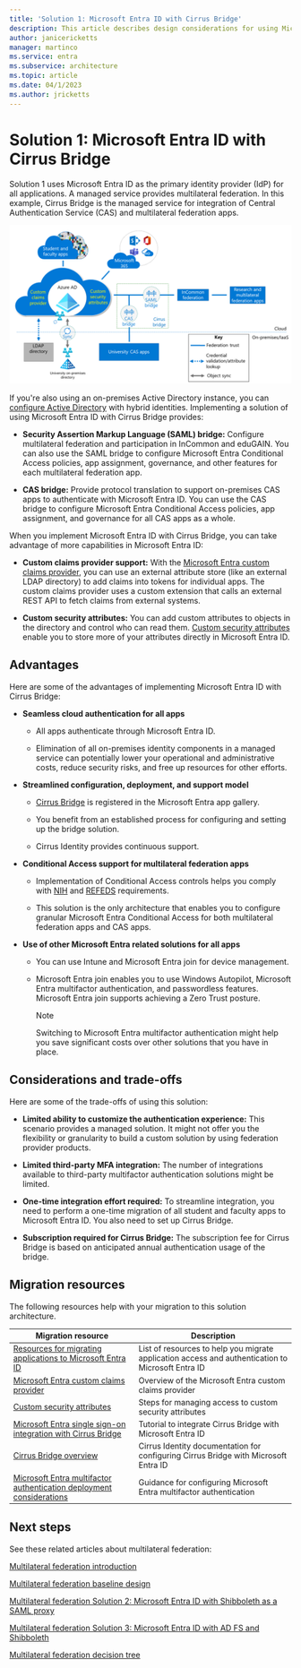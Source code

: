 ```yaml
---
title: 'Solution 1: Microsoft Entra ID with Cirrus Bridge'
description: This article describes design considerations for using Microsoft Entra ID with Cirrus Bridge as a multilateral federation solution for universities.
author: janicericketts
manager: martinco
ms.service: entra
ms.subservice: architecture
ms.topic: article
ms.date: 04/1/2023
ms.author: jricketts
---
```


# Solution 1: Microsoft Entra ID with Cirrus Bridge

Solution 1 uses Microsoft Entra ID as the primary identity provider (IdP) for all applications. A managed service provides multilateral federation. In this example, Cirrus Bridge is the managed service for integration of Central Authentication Service (CAS) and multilateral federation apps.

[![Diagram that shows Microsoft Entra integration with various application environments using Cirrus to provide a CAS bridge and a Security Assertion Markup Language (SAML) bridge.](media/multilateral-federation-solution-one/azure-ad-cirrus-bridge.png)](media/multilateral-federation-solution-one/cirrus-bridge.png#lightbox)

If you're also using an on-premises Active Directory instance, you can [configure Active Directory](~/identity/hybrid/whatis-hybrid-identity.md) with hybrid identities. Implementing a solution of using Microsoft Entra ID with Cirrus Bridge provides:

- **Security Assertion Markup Language (SAML) bridge:** Configure multilateral federation and participation in InCommon and eduGAIN. You can also use the SAML bridge to configure Microsoft Entra Conditional Access policies, app assignment, governance, and other features for each multilateral federation app.

- **CAS bridge:** Provide protocol translation to support on-premises CAS apps to authenticate with Microsoft Entra ID. You can use the CAS bridge to configure Microsoft Entra Conditional Access policies, app assignment, and governance for all CAS apps as a whole.

When you implement Microsoft Entra ID with Cirrus Bridge, you can take advantage of more capabilities in Microsoft Entra ID:

- **Custom claims provider support:** With the [Microsoft Entra custom claims provider](~/identity-platform/custom-claims-provider-overview.md), you can use an external attribute store (like an external LDAP directory) to add claims into tokens for individual apps. The custom claims provider uses a custom extension that calls an external REST API to fetch claims from external systems.

- **Custom security attributes:** You can add custom attributes to objects in the directory and control who can read them. [Custom security attributes](~/fundamentals/custom-security-attributes-overview.md) enable you to store more of your attributes directly in Microsoft Entra ID.

## Advantages

Here are some of the advantages of implementing Microsoft Entra ID with Cirrus Bridge:

- **Seamless cloud authentication for all apps**

  - All apps authenticate through Microsoft Entra ID.

  - Elimination of all on-premises identity components in a managed service can potentially lower your operational and administrative costs, reduce security risks, and free up resources for other efforts.

- **Streamlined configuration, deployment, and support model**

  - [Cirrus Bridge](~/identity/saas-apps/cirrus-identity-bridge-for-azure-ad-tutorial.md) is registered in the Microsoft Entra app gallery.

  - You benefit from an established process for configuring and setting up the bridge solution.

  - Cirrus Identity provides continuous support.

- **Conditional Access support for multilateral federation apps**

  - Implementation of Conditional Access controls helps you comply with [NIH](https://auth.nih.gov/CertAuthV3/forms/help/compliancecheckhelp.html) and [REFEDS](https://refeds.org/category/research-and-scholarship) requirements.

  - This solution is the only architecture that enables you to configure granular Microsoft Entra Conditional Access for both multilateral federation apps and CAS apps.

- **Use of other Microsoft Entra related solutions for all apps**

  - You can use Intune and Microsoft Entra join for device management.

  - Microsoft Entra join enables you to use Windows Autopilot, Microsoft Entra multifactor authentication, and passwordless features. Microsoft Entra join supports achieving a Zero Trust posture.

    > [!NOTE]
    > Switching to Microsoft Entra multifactor authentication might help you save significant costs over other solutions that you have in place.

## Considerations and trade-offs

Here are some of the trade-offs of using this solution:

- **Limited ability to customize the authentication experience:** This scenario provides a managed solution. It might not offer you the flexibility or granularity to build a custom solution by using federation provider products.

- **Limited third-party MFA integration:** The number of integrations available to third-party multifactor authentication solutions might be limited.

- **One-time integration effort required:** To streamline integration, you need to perform a one-time migration of all student and faculty apps to Microsoft Entra ID. You also need to set up Cirrus Bridge.

- **Subscription required for Cirrus Bridge:** The subscription fee for Cirrus Bridge is based on anticipated annual authentication usage of the bridge.

## Migration resources

The following resources help with your migration to this solution architecture.

| Migration resource   | Description           |
| - | - |
| [Resources for migrating applications to Microsoft Entra ID](~/identity/enterprise-apps/migration-resources.md) | List of resources to help you migrate application access and authentication to Microsoft Entra ID |
| [Microsoft Entra custom claims provider](~/identity-platform/custom-claims-provider-overview.md)| Overview of the Microsoft Entra custom claims provider |
| [Custom security attributes](~/fundamentals/custom-security-attributes-manage.md) | Steps for managing access to custom security attributes |
| [Microsoft Entra single sign-on integration with Cirrus Bridge](~/identity/saas-apps/cirrus-identity-bridge-for-azure-ad-tutorial.md) | Tutorial to integrate Cirrus Bridge with Microsoft Entra ID |
| [Cirrus Bridge overview](https://blog.cirrusidentity.com/documentation/azure-bridge-setup-rev-6.0) | Cirrus Identity documentation for configuring Cirrus Bridge with Microsoft Entra ID |
| [Microsoft Entra multifactor authentication deployment considerations](~/identity/authentication/howto-mfa-getstarted.md) | Guidance for configuring Microsoft Entra multifactor authentication  |

## Next steps

See these related articles about multilateral federation:

[Multilateral federation introduction](multilateral-federation-introduction.md)

[Multilateral federation baseline design](multilateral-federation-baseline.md)

[Multilateral federation Solution 2: Microsoft Entra ID with Shibboleth as a SAML proxy](multilateral-federation-solution-two.md)

[Multilateral federation Solution 3: Microsoft Entra ID with AD FS and Shibboleth](multilateral-federation-solution-three.md)

[Multilateral federation decision tree](multilateral-federation-decision-tree.md)
